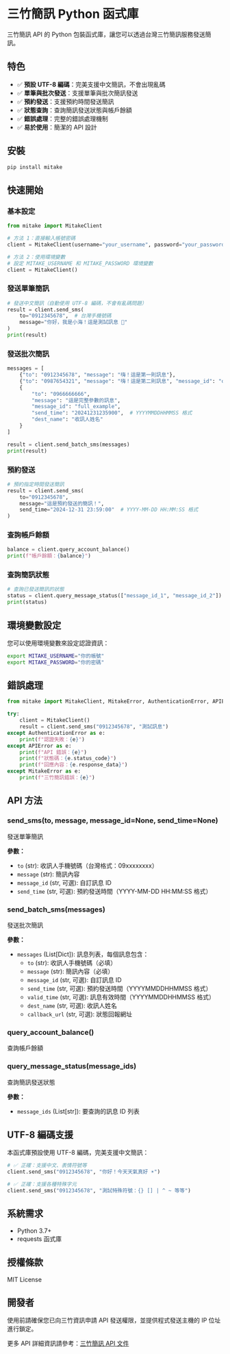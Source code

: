 # 三竹簡訊 Python 函式庫

三竹簡訊 API 的 Python 包裝函式庫，讓您可以透過台灣三竹簡訊服務發送簡訊。

## 特色

- ✅ **預設 UTF-8 編碼**：完美支援中文簡訊，不會出現亂碼
- ✅ **單筆與批次發送**：支援單筆與批次簡訊發送
- ✅ **預約發送**：支援預約時間發送簡訊
- ✅ **狀態查詢**：查詢簡訊發送狀態與帳戶餘額
- ✅ **錯誤處理**：完整的錯誤處理機制
- ✅ **易於使用**：簡潔的 API 設計

## 安裝

```bash
pip install mitake
```

## 快速開始

### 基本設定

```python
from mitake import MitakeClient

# 方法 1：直接輸入帳號密碼
client = MitakeClient(username="your_username", password="your_password")

# 方法 2：使用環境變數
# 設定 MITAKE_USERNAME 和 MITAKE_PASSWORD 環境變數
client = MitakeClient()
```

### 發送單筆簡訊

```python
# 發送中文簡訊（自動使用 UTF-8 編碼，不會有亂碼問題）
result = client.send_sms(
    to="0912345678",  # 台灣手機號碼
    message="你好，我是小海！這是測試訊息 🎉"
)
print(result)
```

### 發送批次簡訊

```python
messages = [
    {"to": "0912345678", "message": "嗨！這是第一則訊息"},
    {"to": "0987654321", "message": "嗨！這是第二則訊息", "message_id": "custom_id_1"},
    {
        "to": "0966666666", 
        "message": "這是完整參數的訊息",
        "message_id": "full_example",
        "send_time": "20241231235900",  # YYYYMMDDHHMMSS 格式
        "dest_name": "收訊人姓名"
    }
]

result = client.send_batch_sms(messages)
print(result)
```

### 預約發送

```python
# 預約指定時間發送簡訊
result = client.send_sms(
    to="0912345678",
    message="這是預約發送的簡訊！",
    send_time="2024-12-31 23:59:00"  # YYYY-MM-DD HH:MM:SS 格式
)
```

### 查詢帳戶餘額

```python
balance = client.query_account_balance()
print(f"帳戶餘額：{balance}")
```

### 查詢簡訊狀態

```python
# 查詢已發送簡訊的狀態
status = client.query_message_status(["message_id_1", "message_id_2"])
print(status)
```

## 環境變數設定

您可以使用環境變數來設定認證資訊：

```bash
export MITAKE_USERNAME="你的帳號"
export MITAKE_PASSWORD="你的密碼"
```

## 錯誤處理

```python
from mitake import MitakeClient, MitakeError, AuthenticationError, APIError

try:
    client = MitakeClient()
    result = client.send_sms("0912345678", "測試訊息")
except AuthenticationError as e:
    print(f"認證失敗：{e}")
except APIError as e:
    print(f"API 錯誤：{e}")
    print(f"狀態碼：{e.status_code}")
    print(f"回應內容：{e.response_data}")
except MitakeError as e:
    print(f"三竹簡訊錯誤：{e}")
```

## API 方法

### send_sms(to, message, message_id=None, send_time=None)
發送單筆簡訊

**參數：**
- `to` (str): 收訊人手機號碼（台灣格式：09xxxxxxxx）
- `message` (str): 簡訊內容
- `message_id` (str, 可選): 自訂訊息 ID
- `send_time` (str, 可選): 預約發送時間（YYYY-MM-DD HH:MM:SS 格式）

### send_batch_sms(messages)
發送批次簡訊

**參數：**
- `messages` (List[Dict]): 訊息列表，每個訊息包含：
  - `to` (str): 收訊人手機號碼（必填）
  - `message` (str): 簡訊內容（必填）
  - `message_id` (str, 可選): 自訂訊息 ID
  - `send_time` (str, 可選): 預約發送時間（YYYYMMDDHHMMSS 格式）
  - `valid_time` (str, 可選): 訊息有效時間（YYYYMMDDHHMMSS 格式）
  - `dest_name` (str, 可選): 收訊人姓名
  - `callback_url` (str, 可選): 狀態回報網址

### query_account_balance()
查詢帳戶餘額

### query_message_status(message_ids)
查詢簡訊發送狀態

**參數：**
- `message_ids` (List[str]): 要查詢的訊息 ID 列表

## UTF-8 編碼支援

本函式庫預設使用 UTF-8 編碼，完美支援中文簡訊：

```python
# ✅ 正確：支援中文、表情符號等
client.send_sms("0912345678", "你好！今天天氣真好 ☀️")

# ✅ 正確：支援各種特殊字元
client.send_sms("0912345678", "測試特殊符號：{} [] | ^ ~ 等等")
```

## 系統需求

- Python 3.7+
- requests 函式庫

## 授權條款

MIT License

## 開發者

使用前請確保您已向三竹資訊申請 API 發送權限，並提供程式發送主機的 IP 位址進行鎖定。

更多 API 詳細資訊請參考：[三竹簡訊 API 文件](HTTP_MitakeAPI_v2.14.pdf)

